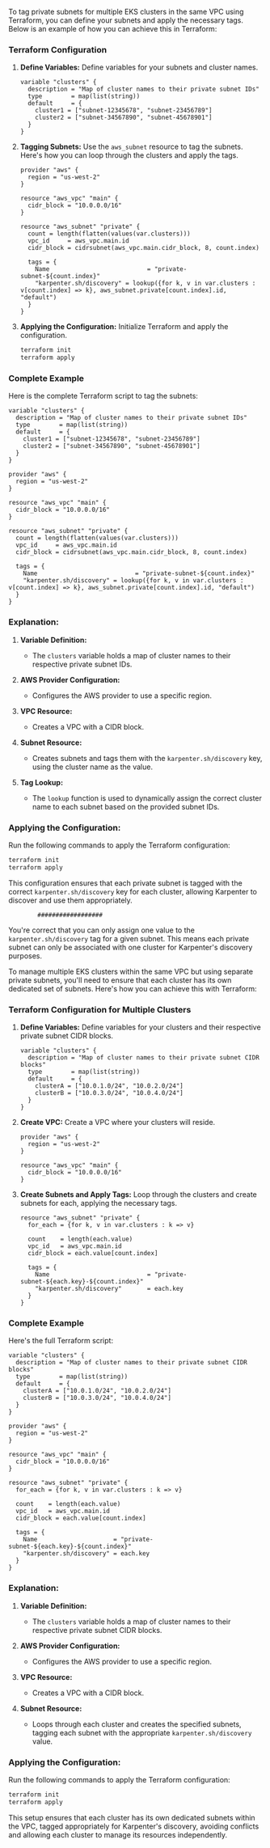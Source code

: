 To tag private subnets for multiple EKS clusters in the same VPC using Terraform, you can define your subnets and apply the necessary tags. Below is an example of how you can achieve this in Terraform:

### Terraform Configuration

1. **Define Variables:**
   Define variables for your subnets and cluster names.

   ```hcl
   variable "clusters" {
     description = "Map of cluster names to their private subnet IDs"
     type        = map(list(string))
     default     = {
       cluster1 = ["subnet-12345678", "subnet-23456789"]
       cluster2 = ["subnet-34567890", "subnet-45678901"]
     }
   }
   ```

2. **Tagging Subnets:**
   Use the `aws_subnet` resource to tag the subnets. Here's how you can loop through the clusters and apply the tags.

   ```hcl
   provider "aws" {
     region = "us-west-2"
   }

   resource "aws_vpc" "main" {
     cidr_block = "10.0.0.0/16"
   }

   resource "aws_subnet" "private" {
     count = length(flatten(values(var.clusters)))
     vpc_id     = aws_vpc.main.id
     cidr_block = cidrsubnet(aws_vpc.main.cidr_block, 8, count.index)

     tags = {
       Name                           = "private-subnet-${count.index}"
       "karpenter.sh/discovery" = lookup({for k, v in var.clusters : v[count.index] => k}, aws_subnet.private[count.index].id, "default")
     }
   }
   ```

3. **Applying the Configuration:**
   Initialize Terraform and apply the configuration.

   ```sh
   terraform init
   terraform apply
   ```

### Complete Example

Here is the complete Terraform script to tag the subnets:

```hcl
variable "clusters" {
  description = "Map of cluster names to their private subnet IDs"
  type        = map(list(string))
  default     = {
    cluster1 = ["subnet-12345678", "subnet-23456789"]
    cluster2 = ["subnet-34567890", "subnet-45678901"]
  }
}

provider "aws" {
  region = "us-west-2"
}

resource "aws_vpc" "main" {
  cidr_block = "10.0.0.0/16"
}

resource "aws_subnet" "private" {
  count = length(flatten(values(var.clusters)))
  vpc_id     = aws_vpc.main.id
  cidr_block = cidrsubnet(aws_vpc.main.cidr_block, 8, count.index)

  tags = {
    Name                           = "private-subnet-${count.index}"
    "karpenter.sh/discovery" = lookup({for k, v in var.clusters : v[count.index] => k}, aws_subnet.private[count.index].id, "default")
  }
}
```

### Explanation:
1. **Variable Definition:**
   - The `clusters` variable holds a map of cluster names to their respective private subnet IDs.

2. **AWS Provider Configuration:**
   - Configures the AWS provider to use a specific region.

3. **VPC Resource:**
   - Creates a VPC with a CIDR block.

4. **Subnet Resource:**
   - Creates subnets and tags them with the `karpenter.sh/discovery` key, using the cluster name as the value.

5. **Tag Lookup:**
   - The `lookup` function is used to dynamically assign the correct cluster name to each subnet based on the provided subnet IDs.

### Applying the Configuration:
Run the following commands to apply the Terraform configuration:

```sh
terraform init
terraform apply
```

This configuration ensures that each private subnet is tagged with the correct `karpenter.sh/discovery` key for each cluster, allowing Karpenter to discover and use them appropriately.

            ##################

You're correct that you can only assign one value to the `karpenter.sh/discovery` tag for a given subnet. This means each private subnet can only be associated with one cluster for Karpenter's discovery purposes.

To manage multiple EKS clusters within the same VPC but using separate private subnets, you'll need to ensure that each cluster has its own dedicated set of subnets. Here's how you can achieve this with Terraform:

### Terraform Configuration for Multiple Clusters

1. **Define Variables:**
   Define variables for your clusters and their respective private subnet CIDR blocks.

   ```hcl
   variable "clusters" {
     description = "Map of cluster names to their private subnet CIDR blocks"
     type        = map(list(string))
     default     = {
       clusterA = ["10.0.1.0/24", "10.0.2.0/24"]
       clusterB = ["10.0.3.0/24", "10.0.4.0/24"]
     }
   }
   ```

2. **Create VPC:**
   Create a VPC where your clusters will reside.

   ```hcl
   provider "aws" {
     region = "us-west-2"
   }

   resource "aws_vpc" "main" {
     cidr_block = "10.0.0.0/16"
   }
   ```

3. **Create Subnets and Apply Tags:**
   Loop through the clusters and create subnets for each, applying the necessary tags.

   ```hcl
   resource "aws_subnet" "private" {
     for_each = {for k, v in var.clusters : k => v}

     count    = length(each.value)
     vpc_id   = aws_vpc.main.id
     cidr_block = each.value[count.index]

     tags = {
       Name                           = "private-subnet-${each.key}-${count.index}"
       "karpenter.sh/discovery"       = each.key
     }
   }
   ```

### Complete Example

Here's the full Terraform script:

```hcl
variable "clusters" {
  description = "Map of cluster names to their private subnet CIDR blocks"
  type        = map(list(string))
  default     = {
    clusterA = ["10.0.1.0/24", "10.0.2.0/24"]
    clusterB = ["10.0.3.0/24", "10.0.4.0/24"]
  }
}

provider "aws" {
  region = "us-west-2"
}

resource "aws_vpc" "main" {
  cidr_block = "10.0.0.0/16"
}

resource "aws_subnet" "private" {
  for_each = {for k, v in var.clusters : k => v}

  count    = length(each.value)
  vpc_id   = aws_vpc.main.id
  cidr_block = each.value[count.index]

  tags = {
    Name                     = "private-subnet-${each.key}-${count.index}"
    "karpenter.sh/discovery" = each.key
  }
}
```

### Explanation:

1. **Variable Definition:**
   - The `clusters` variable holds a map of cluster names to their respective private subnet CIDR blocks.

2. **AWS Provider Configuration:**
   - Configures the AWS provider to use a specific region.

3. **VPC Resource:**
   - Creates a VPC with a CIDR block.

4. **Subnet Resource:**
   - Loops through each cluster and creates the specified subnets, tagging each subnet with the appropriate `karpenter.sh/discovery` value.

### Applying the Configuration:
Run the following commands to apply the Terraform configuration:

```sh
terraform init
terraform apply
```

This setup ensures that each cluster has its own dedicated subnets within the VPC, tagged appropriately for Karpenter's discovery, avoiding conflicts and allowing each cluster to manage its resources independently.